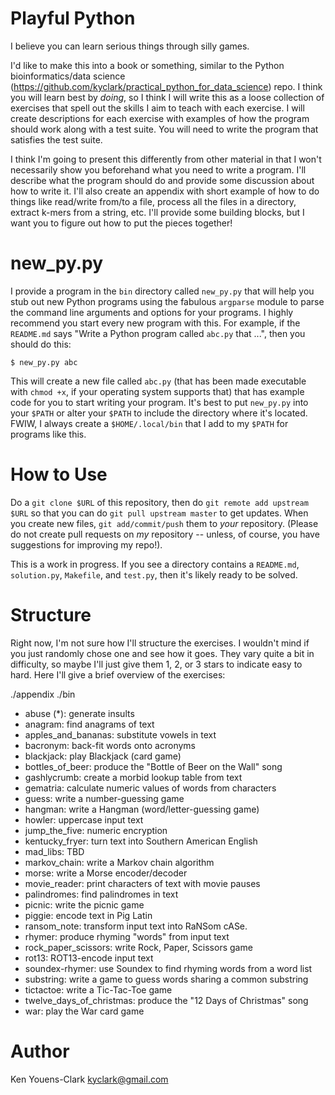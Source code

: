 # Playful Python

I believe you can learn serious things through silly games. 

I'd like to make this into a book or something, similar to the Python bioinformatics/data science (https://github.com/kyclark/practical_python_for_data_science) repo. I think you will learn best by *doing*, so I think I will write this as a loose collection of exercises that spell out the skills I aim to teach with each exercise. I will create descriptions for each exercise with examples of how the program should work along with a test suite. You will need to write the program that satisfies the test suite.

I think I'm going to present this differently from other material in that I won't necessarily show you beforehand what you need to write a program. I'll describe what the program should do and provide some discussion about how to write it. I'll also create an appendix with short example of how to do things like read/write from/to a file, process all the files in a directory, extract k-mers from a string, etc. I'll provide some building blocks, but I want you to figure out how to put the pieces together!

# new_py.py

I provide a program in the `bin` directory called `new_py.py` that will help you stub out new Python programs using the fabulous `argparse` module to parse the command line arguments and options for your programs. I highly recommend you start every new program with this. For example, if the `README.md` says "Write a Python program called `abc.py` that ...", then you should do this:

````
$ new_py.py abc
````

This will create a new file called `abc.py` (that has been made executable with `chmod +x`, if your operating system supports that) that has example code for you to start writing your program. It's best to put `new_py.py` into your `$PATH` or alter your `$PATH` to include the directory where it's located. FWIW, I always create a `$HOME/.local/bin` that I add to my `$PATH` for programs like this.

# How to Use

Do a `git clone $URL` of this repository, then do `git remote add upstream $URL` so that you can do `git pull upstream master` to get updates. When you create new files, `git add/commit/push` them to *your* repository. (Please do not create pull requests on *my* repository -- unless, of course, you have suggestions for improving my repo!).

This is a work in progress. If you see a directory contains a `README.md`, `solution.py`, `Makefile`, and `test.py`, then it's likely ready to be solved.

# Structure

Right now, I'm not sure how I'll structure the exercises. I wouldn't mind if you just randomly chose one and see how it goes. They vary quite a bit in difficulty, so maybe I'll just give them 1, 2, or 3 stars to indicate easy to hard. Here I'll give a brief overview of the exercises:

./appendix
./bin

* abuse (\*): generate insults
* anagram: find anagrams of text
* apples_and_bananas: substitute vowels in text
* bacronym: back-fit words onto acronyms
* blackjack: play Blackjack (card game)
* bottles_of_beer: produce the "Bottle of Beer on the Wall" song
* gashlycrumb: create a morbid lookup table from text
* gematria: calculate numeric values of words from characters
* guess: write a number-guessing game
* hangman: write a Hangman (word/letter-guessing game)
* howler: uppercase input text
* jump_the_five: numeric encryption
* kentucky_fryer: turn text into Southern American English
* mad_libs: TBD
* markov_chain: write a Markov chain algorithm
* morse: write a Morse encoder/decoder
* movie_reader: print characters of text with movie pauses
* palindromes: find palindromes in text
* picnic: write the picnic game
* piggie: encode text in Pig Latin
* ransom_note: transform input text into RaNSom cASe.
* rhymer: produce rhyming "words" from input text
* rock_paper_scissors: write Rock, Paper, Scissors game
* rot13: ROT13-encode input text
* soundex-rhymer: use Soundex to find rhyming words from a word list
* substring: write a game to guess words sharing a common substring
* tictactoe: write a Tic-Tac-Toe game
* twelve_days_of_christmas: produce the "12 Days of Christmas" song
* war: play the War card game

# Author

Ken Youens-Clark <kyclark@gmail.com>
